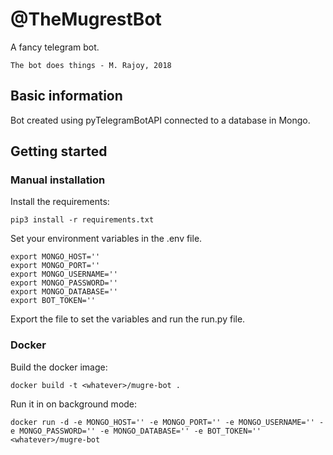 # @TheMugrestBot

A fancy telegram bot.

```
The bot does things - M. Rajoy, 2018
```

## Basic information

Bot created using pyTelegramBotAPI connected to a database in Mongo.

## Getting started

### Manual installation

Install the requirements:

```
pip3 install -r requirements.txt
```

Set your environment variables in the .env file.

```
export MONGO_HOST=''
export MONGO_PORT=''
export MONGO_USERNAME=''
export MONGO_PASSWORD=''
export MONGO_DATABASE=''
export BOT_TOKEN=''
```

Export the file to set the variables and run the run.py file.


### Docker

Build the docker image:

```
docker build -t <whatever>/mugre-bot .
```

Run it in on background mode:

```
docker run -d -e MONGO_HOST='' -e MONGO_PORT='' -e MONGO_USERNAME='' -e MONGO_PASSWORD='' -e MONGO_DATABASE='' -e BOT_TOKEN='' <whatever>/mugre-bot
```


